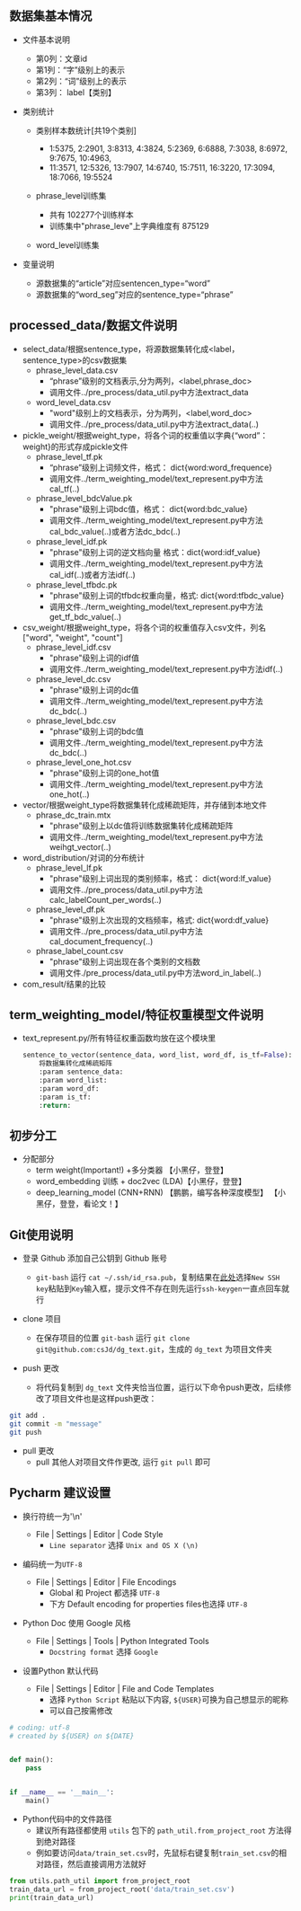 ## 数据集基本情况
    
* 文件基本说明
    * 第0列：文章id  
    * 第1列：“字”级别上的表示 
    * 第2列：“词”级别上的表示  
    * 第3列： label【类别】
       
* 类别统计
    * 类别样本数统计[共19个类别]
        * 1:5375, 2:2901, 3:8313, 4:3824, 5:2369, 6:6888, 7:3038, 8:6972, 9:7675, 10:4963,
        * 11:3571, 12:5326, 13:7907, 14:6740, 15:7511, 16:3220, 17:3094, 18:7066, 19:5524

    * phrase_level训练集
        * 共有 102277个训练样本
        * 训练集中"phrase_leve"上字典维度有 875129 
    
    * word_level训练集

* 变量说明
	* 源数据集的“article”对应sentencen_type=“word”
	* 源数据集的“word_seg”对应的sentence_type=“phrase”
    
## processed_data/数据文件说明
    
* select_data/根据sentence_type，将源数据集转化成<label，sentence_type>的csv数据集
	* phrase_level_data.csv
	    * “phrase”级别的文档表示,分为两列，<label,phrase_doc>  
	    * 调用文件../pre_process/data_util.py中方法extract_data
	* word_level_data.csv                        
		* "word"级别上的文档表示，分为两列，<label,word_doc>
		* 调用文件../pre_process/data_util.py中方法extract_data(..)
* pickle_weight/根据weight_type，将各个词的权重值以字典{“word”：weight}的形式存成pickle文件
	* phrase_level_tf.pk
		* “phrase”级别上词频文件，格式： dict{word:word_frequence}
		* 调用文件../term_weighting_model/text_represent.py中方法cal_tf(..)
	* phrase_level_bdcValue.pk
		* "phrase"级别上词bdc值，格式： dict{word:bdc_value}
		* 调用文件../term_weighting_model/text_represent.py中方法cal_bdc_value(..)或者方法dc_bdc(..)
	* phrase_level_idf.pk
		* "phrase"级别上词的逆文档向量 格式：dict{word:idf_value}
		* 调用文件../term_weighting_model/text_represent.py中方法cal_idf(..)或者方法idf(..)
	* phrase_level_tfbdc.pk
		* "phrase"级别上词的tfbdc权重向量，格式: dict{word:tfbdc_value}
		* 调用文件../term_weighting_model/text_represent.py中方法get_tf_bdc_value(..)
* csv_weight/根据weight_type，将各个词的权重值存入csv文件，列名["word", "weight", "count"]
	* phrase_level_idf.csv
		* "phrase"级别上词的idf值
		* 调用文件../term_weighting_model/text_represent.py中方法idf(..)
	* phrase_level_dc.csv
		* "phrase"级别上词的dc值
		* 调用文件../term_weighting_model/text_represent.py中方法dc_bdc(..)
	* phrase_level_bdc.csv
		* "phrase"级别上词的bdc值
		* 调用文件../term_weighting_model/text_represent.py中方法dc_bdc(..)
	* phrase_level_one_hot.csv
		* "phrase"级别上词的one_hot值
		* 调用文件../term_weighting_model/text_represent.py中方法one_hot(..)
* vector/根据weight_type将数据集转化成稀疏矩阵，并存储到本地文件
	* phrase_dc_train.mtx
		* "phrase"级别上以dc值将训练数据集转化成稀疏矩阵
		* 调用文件../term_weighting_model/text_represent.py中方法weihgt_vector(..)
* word_distribution/对词的分布统计
	* phrase_level_lf.pk
		* "phrase"级别上词出现的类别频率，格式： dict{word:lf_value}
		* 调用文件../pre_process/data_util.py中方法 calc_labelCount_per_words(..)
	* phrase_level_df.pk
		* "phrase"级别上次出现的文档频率，格式: dict{word:df_value}
		* 调用文件../pre_process/data_util.py中方法cal_document_frequency(..)
	* phrase_label_count.csv
		* "phrase"级别上词出现在各个类别的文档数
		* 调用文件./pre_process/data_util.py中方法word_in_label(..)
* com_result/结果的比较

## term_weighting_model/特征权重模型文件说明

* text_represent.py/所有特征权重函数均放在这个模块里
	```python
	sentence_to_vector(sentence_data, word_list, word_df, is_tf=False):
		将数据集转化成稀疏矩阵
		:param sentence_data:
		:param word_list:
		:param word_df:
		:param is_tf:
		:return:
    
    ```
## 初步分工

* 分配部分
    * term weight(Important!) +多分类器 【小黑仔，登登】   
    * word_embedding 训练 + doc2vec (LDA)【小黑仔，登登】    
    * deep_learning_model (CNN+RNN) 【鹏鹏，编写各种深度模型】
        【小黑仔，登登，看论文！】
        
        
## Git使用说明
* 登录 Github 添加自己公钥到 Github 账号
  * `git-bash` 运行 `cat ~/.ssh/id_rsa.pub`，复制结果在[此处](https://github.com/settings/keys)选择`New SSH key`粘贴到`Key`输入框，提示文件不存在则先运行`ssh-keygen`一直点回车就行
  
* clone 项目
  * 在保存项目的位置 `git-bash` 运行 `git clone git@github.com:csJd/dg_text.git`，生成的 `dg_text` 为项目文件夹
  
* push 更改
  * 将代码复制到 `dg_text` 文件夹恰当位置，运行以下命令push更改，后续修改了项目文件也是这样push更改：
```sh
git add .
git commit -m "message"
git push
```

* pull 更改
  * pull 其他人对项目文件作更改, 运行 `git pull` 即可
   

## Pycharm 建议设置

* 换行符统一为'\n'
  * File | Settings | Editor | Code Style
    * `Line separator` 选择 `Unix and OS X (\n)`

* 编码统一为`UTF-8`
  * File | Settings | Editor | File Encodings
    * Global 和 Project 都选择 `UTF-8`
    * 下方 Default encoding for properties files也选择 `UTF-8`

* Python Doc 使用 Google 风格
  * File | Settings | Tools | Python Integrated Tools
    * `Docstring format` 选择 `Google`

* 设置Python 默认代码
  * File | Settings | Editor | File and Code Templates
    * 选择 `Python Script` 粘贴以下内容, `${USER}`可换为自己想显示的昵称
    * 可以自己按需修改

```python
# coding: utf-8
# created by ${USER} on ${DATE}


def main():
    pass


if __name__ == '__main__':
    main()

```

* Python代码中的文件路径
  * 建议所有路径都使用 `utils` 包下的 `path_util.from_project_root` 方法得到绝对路径
  * 例如要访问`data/train_set.csv`时，先鼠标右键复制`train_set.csv`的相对路径，然后直接调用方法就好
```python
from utils.path_util import from_project_root
train_data_url = from_project_root('data/train_set.csv')
print(train_data_url)
```

           
